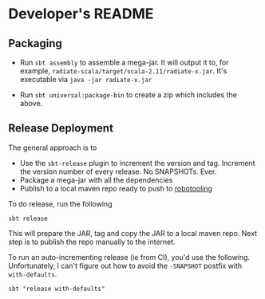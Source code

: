 # Developer's README

## Packaging

 * Run `sbt assembly` to assemble a mega-jar. It will output it to, for example, `radiate-scala/target/scala-2.11/radiate-x.jar`. It's executable via `java -jar radiate-x.jar`

 * Run `sbt universal:package-bin` to create a zip which includes the above.


## Release Deployment

The general approach is to

 * Use the `sbt-release` plugin to increment the version and tag. Increment the version number of every release. No SNAPSHOTs. Ever.
 * Package a mega-jar with all the dependencies
 * Publish to a local maven repo ready to push to [robotooling](https://github.com/tobyweston/robotooling/tree/gh-pages)


To do release, run the following

    sbt release


This will prepare the JAR, tag and copy the JAR to a local maven repo. Next step is to publish the repo manually to the internet.

To run an auto-incrementing release (ie from CI), you'd use the following. Unfortunately, I can't figure out how to avoid the `-SNAPSHOT` postfix with `with-defaults`.

    sbt "release with-defaults"


